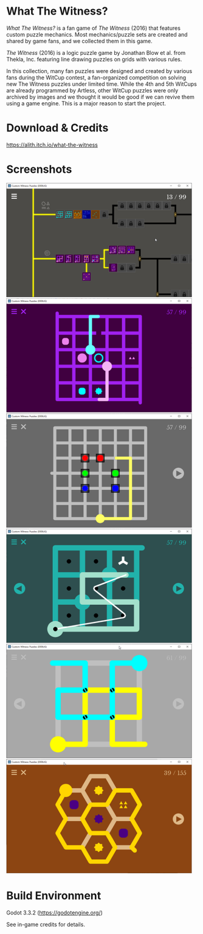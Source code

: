 # What The Witness?

<em>What The Witness?</em> is a fan game of <em>The Witness</em> (2016) that features custom puzzle mechanics. Most mechanics/puzzle sets are created and shared by game fans, and we collected them in this game. 

<em>The Witness</em> (2016) is a logic puzzle game by Jonathan Blow et al. from Thekla, Inc. featuring line drawing puzzles on grids with various rules. 

In this collection, many fan puzzles were designed and created by various fans during the WitCup contest, a fan-organized competition on solving new The Witness puzzles under limited time. While the 4th and 5th WitCups are already programmed by Artless, other WitCup puzzles were only archived by images and we thought it would be good if we can revive them using a game engine. This is a major reason to start the project.

# Download & Credits

https://alith.itch.io/what-the-witness

# Screenshots

<img src="screenshot/1.png" height="300"><img src="screenshot/2.png" height="300">
<img src="screenshot/3.png" height="300"><img src="screenshot/4.png" height="300">
<img src="screenshot/6.png" height="300"><img src="screenshot/7.png" height="300">

# Build Environment

Godot 3.3.2 (https://godotengine.org/)


See in-game credits for details.